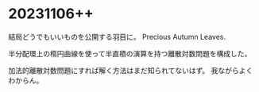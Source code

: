 # 20231106++
結局どうでもいいものを公開する羽目に。
Precious Autumn Leaves.

半分配環上の楕円曲線を使って半直積の演算を持つ離散対数問題を構成した。

加法的離散対数問題にすれば解く方法はまだ知られてないはず。
我ながらよくわからん。
